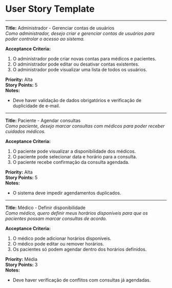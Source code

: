 # User Story Template

---

**Title:** Administrador - Gerenciar contas de usuários  
_Como administrador, desejo criar e gerenciar contas de usuários para poder controlar o acesso ao sistema._

**Acceptance Criteria:**
1. O administrador pode criar novas contas para médicos e pacientes.
2. O administrador pode editar ou desativar contas existentes.
3. O administrador pode visualizar uma lista de todos os usuários.

**Priority:** Alta  
**Story Points:** 5  
**Notes:**
- Deve haver validação de dados obrigatórios e verificação de duplicidade de e-mail.

---

**Title:** Paciente - Agendar consultas  
_Como paciente, desejo marcar consultas com médicos para poder receber cuidados médicos._

**Acceptance Criteria:**
1. O paciente pode visualizar a disponibilidade dos médicos.
2. O paciente pode selecionar data e horário para a consulta.
3. O paciente recebe confirmação da consulta agendada.

**Priority:** Alta  
**Story Points:** 5  
**Notes:**
- O sistema deve impedir agendamentos duplicados.

---

**Title:** Médico - Definir disponibilidade  
_Como médico, quero definir meus horários disponíveis para que os pacientes possam marcar consultas de acordo._

**Acceptance Criteria:**
1. O médico pode adicionar horários disponíveis.
2. O médico pode editar ou remover horários.
3. Os pacientes só podem agendar dentro dos horários definidos.

**Priority:** Média  
**Story Points:** 3  
**Notes:**
- Deve haver verificação de conflitos com consultas já agendadas.
